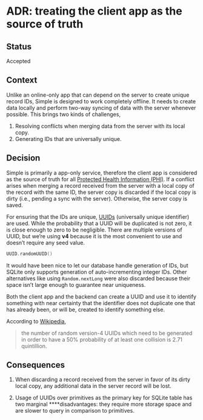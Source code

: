# ADR: treating the client app as the source of truth

## Status

Accepted

## Context

Unlike an online-only app that can depend on the server to create unique record IDs, Simple is designed to work completely offline. It needs to create data locally and perform two-way syncing of data with the server whenever possible. This brings two kinds of challenges,

1. Resolving conflicts when merging data from the server with its local copy. 
2. Generating IDs that are universally unique.

## Decision

Simple is primarily a app-only service, therefore the client app is considered as the source of truth for all [Protected Health Information (PHI)](https://en.wikipedia.org/wiki/Protected_health_information). If a conflict arises when merging a record received from the server with a local copy of the record with the same ID, the server copy is discarded if the local copy is dirty (i.e., pending a sync with the server). Otherwise, the server copy is saved.

For ensuring that the IDs are unique, [UUIDs](https://developer.android.com/reference/java/util/UUID.html) (universally unique identifier) are used. While the probability that a UUID will be duplicated is not zero, it is close enough to zero to be negligible. There are multiple versions of UUID, but we’re using **v4** because it is the most convenient to use and doesn’t require any seed value.

```kotlin
UUID.randomUUID()
```

It would have been nice to let our database handle generation of IDs, but SQLite only supports generation of auto-incrementing integer IDs. Other alternatives like using `Random.nextLong` were also discarded because their space isn’t large enough to guarantee near uniqueness.

Both the client app and the backend can create a UUID and use it to identify something with near certainty that the identifier does not duplicate one that has already been, or will be, created to identify something else.

According to [Wikipedia](https://en.wikipedia.org/wiki/Universally_unique_identifier#Collisions), 

> the number of random version-4 UUIDs which need to be generated in order to have a 50% probability of at least one collision is 2.71 quintillion.

## Consequences

1. When discarding a record received from the server in favor of its dirty local copy, any additional data in the server record will be lost. 

2. Usage of UUIDs over primitives as the primary key for SQLite table has two marginal ****disadvantages: they require more storage space and are slower to query in comparison to primitives.


